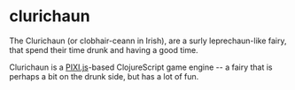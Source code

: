 # clurichaun
The Clurichaun (or clobhair-ceann in Irish), are a surly leprechaun-like fairy, that spend their time drunk and having a good time.

Clurichaun is a [PIXI.js](http://pixijs.com)-based ClojureScript game engine -- a fairy that is perhaps a bit on the drunk side, but has a lot of fun.

